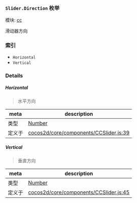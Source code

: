 ### `Slider.Direction` 枚举



模块: [cc](../modules/cc.md)


滑动器方向


### 索引
  - `Horizontal`
  - `Vertical`

### Details


##### Horizontal

> 水平方向

| meta | description |
|------|-------------|
| 类型 | <a href="https://developer.mozilla.org/en/JavaScript/Reference/Global_Objects/Number" class="crosslink external" target="_blank">Number</a> |
| 定义于 | [cocos2d/core/components/CCSlider.js:39](https://github.com/cocos-creator/engine/blob/33d0b730a5a6ed8ad09bd24f16c009cf509ff90b/cocos2d/core/components/CCSlider.js#L39) |



##### Vertical

> 垂直方向

| meta | description |
|------|-------------|
| 类型 | <a href="https://developer.mozilla.org/en/JavaScript/Reference/Global_Objects/Number" class="crosslink external" target="_blank">Number</a> |
| 定义于 | [cocos2d/core/components/CCSlider.js:45](https://github.com/cocos-creator/engine/blob/33d0b730a5a6ed8ad09bd24f16c009cf509ff90b/cocos2d/core/components/CCSlider.js#L45) |


